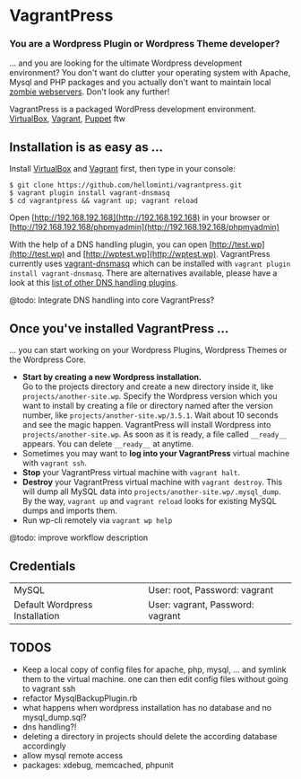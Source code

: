 # VagrantPress

### You are a Wordpress Plugin or Wordpress Theme developer?

... and you are looking for the ultimate Wordpress development environment? You don't want do clutter
your operating system with Apache, Mysql and PHP packages and you actually don't want to maintain 
local [zombie webservers](http://en.wikipedia.org/wiki/Zombie_computer). Don't look any further!


VagrantPress is a packaged WordPress development environment. 
[VirtualBox](https://www.virtualbox.org/), 
[Vagrant](http://www.vagrantup.com/), 
[Puppet](https://puppetlabs.com/puppet/what-is-puppet/) ftw


## Installation is as easy as ...

Install [VirtualBox](https://www.virtualbox.org/wiki/Downloads) and [Vagrant](http://downloads.vagrantup.com/) first,
then type in your console:

```
$ git clone https://github.com/hellominti/vagrantpress.git
$ vagrant plugin install vagrant-dnsmasq
$ cd vagrantpress && vagrant up; vagrant reload
```

Open [http://192.168.192.168](http://192.168.192.168) in your browser or [http://192.168.192.168/phpmyadmin](http://192.168.192.168/phpmyadmin)

With the help of a DNS handling plugin, you can open  [http://test.wp](http://test.wp) 
and [http://wptest.wp](http://wptest.wp). VagrantPress currently uses [vagrant-dnsmasq](https://github.com/mattes/vagrant-dnsmasq)
which can be installed with ```vagrant plugin install vagrant-dnsmasq```. There are alternatives available, please have a look at this 
[list of other DNS handling plugins](https://github.com/mitchellh/vagrant/wiki/Available-Vagrant-Plugins#local-domain-resolution).

@todo: Integrate DNS handling into core VagrantPress?

## Once you've installed VagrantPress ...

... you can start working on your Wordpress Plugins, Wordpress Themes or the Wordpress Core.

 * __Start by creating a new Wordpress installation.__  
   Go to the projects directory and create a new directory inside it, like ```projects/another-site.wp```. 
   Specify the Wordpress version which you want to install by creating a file or directory named after 
   the version number, like ```projects/another-site.wp/3.5.1```. Wait about 10 seconds and see the magic happen. 
   VagrantPress will install Wordpress into ```projects/another-site.wp```. As soon as it is ready,
   a file called ```__ready__``` appears. You can delete ```__ready__``` at anytime.
 * Sometimes you may want to __log into your VagrantPress__ virtual machine with ```vagrant ssh```.
 * __Stop__ your VagrantPress virtual machine with ```vagrant halt```. 
 * __Destroy__ your VagrantPress virtual machine with ```vagrant destroy```. This will dump all MySQL data
   into ```projects/another-site.wp/.mysql_dump```. By the way, ```vagrant up``` and ```vagrant reload```
   looks for existing MySQL dumps and imports them.
 * Run wp-cli remotely via ```vagrant wp help```

@todo: improve workflow description


## Credentials

<table>
  <tr>
    <td>MySQL</td>
    <td>User: root, Password: vagrant</td>
  </tr>
  <tr>
    <td>Default Wordpress Installation</td>
    <td>User: vagrant, Password: vagrant</td>
  </tr>
</table>


## TODOS

 * Keep a local copy of config files for apache, php, mysql, ... and symlink them to the virtual machine. 
   one can then edit config files without going to vagrant ssh 
 * refactor MysqlBackupPlugin.rb
 * what happens when wordpress installation has no database and no mysql_dump.sql?
 * dns handling?!
 * deleting a directory in projects should delete the according database accordingly
 * allow mysql remote access
 * packages: xdebug, memcached, phpunit


